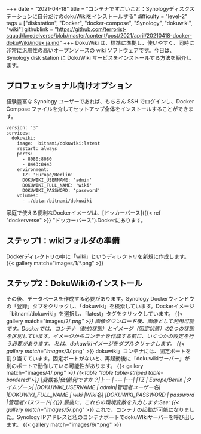 +++
date = "2021-04-18"
title = "コンテナですごいこと：Synologyディスクステーションに自分だけのdokuWikiをインストールする"
difficulty = "level-2"
tags = ["diskstation", "Docker", "docker-compose", "Synology", "dokuwiki", "wiki"]
githublink = "https://github.com/terrorist-squad/knedelverse/blob/master/content/post/2021/april/20210418-docker-dokuWiki/index.ja.md"
+++
DokuWiki は、標準に準拠し、使いやすく、同時に非常に汎用性の高いオープンソースの wiki ソフトウェアです。今日は、Synology disk station に DokuWiki サービスをインストールする方法を紹介します。
## プロフェッショナル向けオプション
経験豊富な Synology ユーザーであれば、もちろん SSH でログインし、Docker Compose ファイルを介してセットアップ全体をインストールすることができます。
```
version: '3'
services:
  dokuwiki:
    image:  bitnami/dokuwiki:latest
    restart: always
    ports:
      - 8080:8080
      - 8443:8443
    environment:
      TZ: 'Europe/Berlin'
      DOKUWIKI_USERNAME: 'admin'
      DOKUWIKI_FULL_NAME: 'wiki'
      DOKUWIKI_PASSWORD: 'password'
    volumes:
      - ./data:/bitnami/dokuwiki

```
家庭で使える便利なDockerイメージは、[ドッカーバース]({{< ref "dockerverse" >}} "ドッカーバース").Dockerにあります。
## ステップ1：wikiフォルダの準備
Dockerディレクトリの中に「wiki」というディレクトリを新規に作成します。
{{< gallery match="images/1/*.png" >}}

## ステップ2：DokuWikiのインストール
その後、データベースを作成する必要があります。Synology Dockerウィンドウの「登録」タブをクリックし、「dokuwiki」を検索しています。Dockerイメージ「bitnami/dokuwiki」を選択し、「latest」タグをクリックしています。
{{< gallery match="images/2/*.png" >}}
画像ダウンロード後、画像として利用可能です。Dockerでは、コンテナ（動的状態）とイメージ（固定状態）の2つの状態を区別しています。イメージからコンテナを作成する前に、いくつかの設定を行う必要があります。 私は、dokuwikiイメージをダブルクリックします。
{{< gallery match="images/3/*.png" >}}
dokuwiki」コンテナには、固定ポートを割り当てています。固定ポートがないと、再起動後に「dokuwikiサーバー」が別のポートで動作している可能性があります。
{{< gallery match="images/4/*.png" >}}
{{<table "table table-striped table-bordered">}}
|変数名|価値|何ですか？|
|--- | --- |---|
|TZ	| Europe/Berlin	|タイムゾーン|
|DOKUWIKI_USERNAME	| admin|管理者ユーザー名|
|DOKUWIKI_FULL_NAME |	wiki	|WIki名|
|DOKUWIKI_PASSWORD	| password	|管理者パスワード|
{{</table>}}
最後に、これらの環境変数を入力します:See:
{{< gallery match="images/5/*.png" >}}
これで、コンテナの起動が可能になりました。Synology IPアドレスと私のコンテナポートでdokuWIkiサーバーを呼び出します。
{{< gallery match="images/6/*.png" >}}

